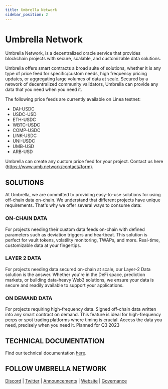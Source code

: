 ```yaml
---
title: Umbrella Network
sidebar_position: 2
---
```


# Umbrella Network

Umbrella Network, is a decentralized oracle service that provides blockchain projects with secure, scalable, and customizable data solutions.

Umbrella offers smart contracts a broad suite of solutions, whether it is any type of price feed for specific/custom needs, high frequency pricing updates, or aggregating large volumes of data at scale. Secured by a network of decentralized community validators, Umbrella can provide any data that you need when you need it.

The following price feeds are currently available on Linea testnet:
- DAI-USDC
- USDC-USD
- ETH-USDC
- WBTC-USDC
- COMP-USDC
- LINK-USDC
- UNI-USDC
- UMB-USD
- ARB-USD

Umbrella can create any custom price feed for your project.
Contact us here (https://www.umb.network/contact#form).

## SOLUTIONS   
At Umbrella, we are committed to providing easy-to-use solutions for using off-chain data on-chain. We understand that different projects have unique requirements. That's why we offer several ways to consume data:

### ON-CHAIN DATA
For projects needing their custom data feeds on-chain with defined parameters such as deviation triggers and heartbeat. This solution is perfect for vault tokens, volatility monitoring, TWAPs, and more. Real-time, customizable data at your fingertips.

### LAYER 2 DATA
For projects needing data secured on-chain at scale, our Layer-2 Data solution is the answer. Whether you're in the DeFi space, prediction markets, or building data-heavy Web3 solutions, we ensure your data is secure and readily available to support your applications.

### ON DEMAND DATA
For projects requiring high-frequency data. Signed off-chain data written into any smart contract on demand. This feature is ideal for high-frequency perps or spot trading platforms where timing is crucial. Access the data you need, precisely when you need it.
Planned for Q3 2023


## TECHNICAL DOCUMENTATION

Find our technical documentation [here](https://umbrella-network.readme.io/docs).


## FOLLOW UMBRELLA NETWORK

[Discord](https://discord.com/invite/Gryaa9p4X7) | [Twitter](https://twitter.com/UmbNetwork) | [Announcements](https://t.me/umbnetannouncement) | [Website](https://www.umb.network/) | [Governance](https://gov.umb.network/)

